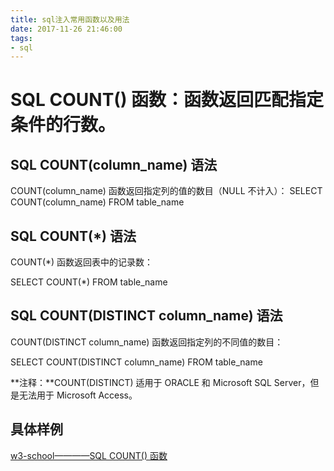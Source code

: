 ```yaml
---
title: sql注入常用函数以及用法
date: 2017-11-26 21:46:00
tags:
- sql
---
```

# SQL COUNT() 函数：函数返回匹配指定条件的行数。

## SQL COUNT(column_name) 语法

COUNT(column_name) 函数返回指定列的值的数目（NULL 不计入）：
SELECT COUNT(column_name) FROM table_name

## SQL COUNT(*) 语法
COUNT(*) 函数返回表中的记录数：

SELECT COUNT(*) FROM table_name

## SQL COUNT(DISTINCT column_name) 语法
COUNT(DISTINCT column_name) 函数返回指定列的不同值的数目：

SELECT COUNT(DISTINCT column_name) FROM table_name

**注释：**COUNT(DISTINCT) 适用于 ORACLE 和 Microsoft SQL Server，但是无法用于 Microsoft Access。

## 具体样例
[w3-school————SQL COUNT() 函数](http://www.w3school.com.cn/sql/sql_func_count.asp)